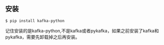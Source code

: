 ## 安装

```shell script
$ pip install kafka-python
```

记住安装的是kafka-python,不是kafka或者pykafka，如果之前安装了kafka和pykafka，需要先卸载掉之后再安装。